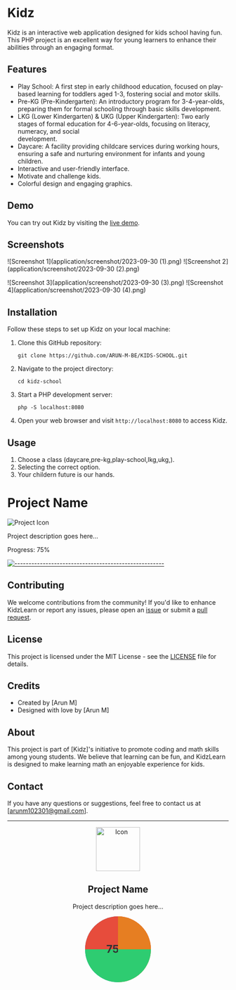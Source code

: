 # Kidz

Kidz is an interactive web application designed for kids school having fun. This PHP project is an excellent way for young learners to enhance their abilities through an engaging  format.

## Features

- Play School: A first step in early childhood education, focused on play-based learning for toddlers aged 1-3, fostering social and motor skills.
- Pre-KG (Pre-Kindergarten): An introductory program for 3-4-year-olds, preparing them for formal schooling through basic skills development.
- LKG (Lower Kindergarten) & UKG (Upper Kindergarten): Two early stages of formal education for 4-6-year-olds, focusing on literacy, numeracy, and social          
  development.
- Daycare: A facility providing childcare services during working hours, ensuring a safe and nurturing environment for infants and young children.
- Interactive and user-friendly interface.
- Motivate and challenge kids.
- Colorful design and engaging graphics.

## Demo

You can try out Kidz by visiting the [live demo](https://jofinity.com/appletreeschool/home/).

## Screenshots

![Screenshot 1](application/screenshot/2023-09-30 (1).png)
![Screenshot 2](application/screenshot/2023-09-30 (2).png)

![Screenshot 3](application/screenshot/2023-09-30 (3).png)
![Screenshot 4](application/screenshot/2023-09-30 (4).png)

## Installation

Follow these steps to set up Kidz on your local machine:

1. Clone this GitHub repository:

   ```
   git clone https://github.com/ARUN-M-BE/KIDS-SCHOOL.git
   ```

2. Navigate to the project directory:

   ```
   cd kidz-school
   ```

3. Start a PHP development server:

   ```
   php -S localhost:8080
   ```

4. Open your web browser and visit `http://localhost:8080` to access Kidz.

## Usage

1. Choose a class (daycare,pre-kg,play-school,lkg,ukg,).
2. Selecting the correct option.
3. Your childern future is our hands.

# Project Name

![Project Icon](icon.png)

Project description goes here...

Progress: 75%

[![-----------------------------------------------------](https://progress-bar.dev/75/)](https://github.com/ARUN-M-BE/KIDS-SCHOOL)

## Contributing

We welcome contributions from the community! If you'd like to enhance KidzLearn or report any issues, please open an [issue](https:/ARUN-M-BE/KIDS-SCHOOL/github.com//issues) or submit a [pull request](https://github.com/ARUN-M-BE/KIDS-SCHOOL/pulls).

## License

This project is licensed under the MIT License - see the [LICENSE](LICENSE) file for details.

## Credits

- Created by [Arun M]
- Designed with love by [Arun M]

## About

This project is part of [Kidz]'s initiative to promote coding and math skills among young students. We believe that learning can be fun, and KidzLearn is designed to make learning math an enjoyable experience for kids.

## Contact

If you have any questions or suggestions, feel free to contact us at [arunm102301@gmail.com].

---
<div style="text-align: center;">
  <img src="icon.png" alt="Icon" width="100px">
  <h2>Project Name</h2>
  <p>Project description goes here...</p>
  
  <div style="display: inline-block; position: relative; width: 150px; height: 150px;">
    <div style="position: absolute; width: 100%; height: 100%; border-radius: 50%; background: #f2f2f2;"></div>
    <div style="position: absolute; width: 100%; height: 100%; border-radius: 50%; clip: rect(0, 75px, 150px, 0); background: #3498db;"></div>
    <div style="position: absolute; width: 100%; height: 100%; border-radius: 50%; clip: rect(0, 75px, 150px, 0); background: #e74c3c; transform: rotate(90deg);"></div>
    <div style="position: absolute; width: 100%; height: 100%; border-radius: 50%; clip: rect(0, 75px, 150px, 0); background: #e67e22; transform: rotate(180deg);"></div>
    <div style="position: absolute; width: 100%; height: 100%; border-radius: 50%; clip: rect(0, 75px, 150px, 0); background: #2ecc71; transform: rotate(270deg);"></div>
    <div style="position: absolute; width: 100%; height: 100%; border-radius: 50%; clip: rect(0, 75px, 150px, 0); text-align: center; line-height: 150px; font-size: 24px; font-weight: bold; color: #333;">75%</div>
  </div>
</div>
